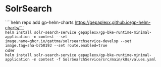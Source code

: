 # SolrSearch

````helm repo add gp-helm-charts https://gepaplexx.github.io/gp-helm-charts/```  
```helm install solr-search-service gepaplexx/gp-bke-runtime-minimal-application -n contest --set image.name=ghcr.io/gattma/solrsearchservice-develop --set image.tag=sha-b750193 --set route.enabled=true```  
oder   
```helm install solr-search-service gepaplexx/gp-bke-runtime-minimal-application -n contest -f SolrSearchService/src/main/k8s/values.yaml```
``````
``````
